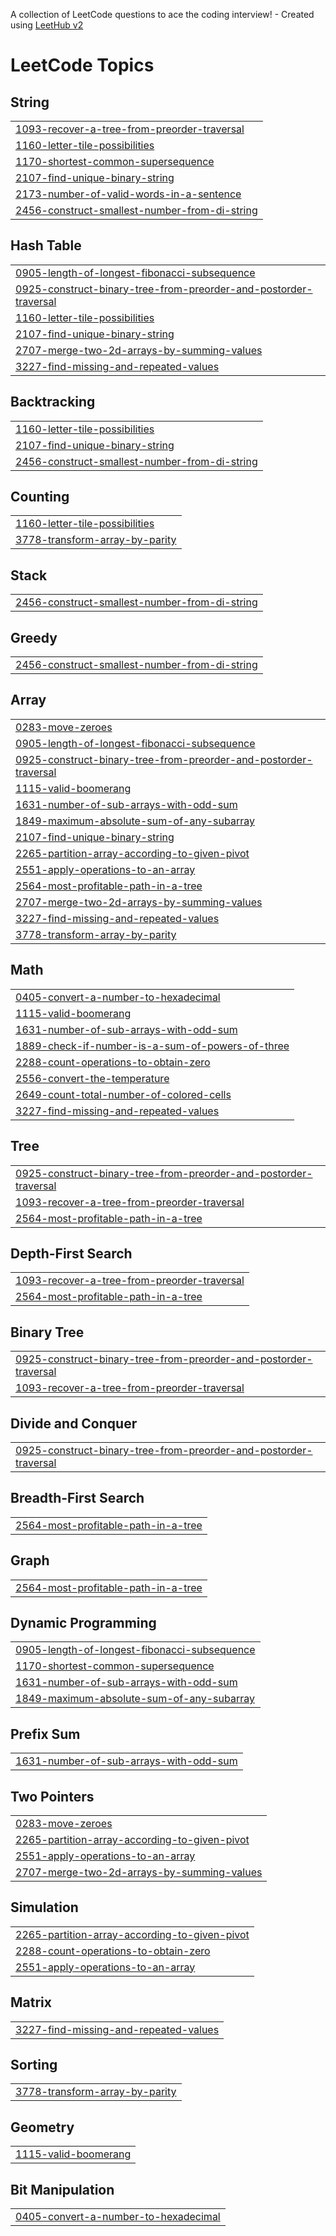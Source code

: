 A collection of LeetCode questions to ace the coding interview! - Created using [LeetHub v2](https://github.com/arunbhardwaj/LeetHub-2.0)
<!---LeetCode Topics Start-->
# LeetCode Topics
## String
|  |
| ------- |
| [1093-recover-a-tree-from-preorder-traversal](https://github.com/Sathish-kaliyaperumal/Leetcode_Solution/tree/master/1093-recover-a-tree-from-preorder-traversal) |
| [1160-letter-tile-possibilities](https://github.com/Sathish-kaliyaperumal/Leetcode_Solution/tree/master/1160-letter-tile-possibilities) |
| [1170-shortest-common-supersequence](https://github.com/Sathish-kaliyaperumal/Leetcode_Solution/tree/master/1170-shortest-common-supersequence) |
| [2107-find-unique-binary-string](https://github.com/Sathish-kaliyaperumal/Leetcode_Solution/tree/master/2107-find-unique-binary-string) |
| [2173-number-of-valid-words-in-a-sentence](https://github.com/Sathish-kaliyaperumal/Leetcode_Solution/tree/master/2173-number-of-valid-words-in-a-sentence) |
| [2456-construct-smallest-number-from-di-string](https://github.com/Sathish-kaliyaperumal/Leetcode_Solution/tree/master/2456-construct-smallest-number-from-di-string) |
## Hash Table
|  |
| ------- |
| [0905-length-of-longest-fibonacci-subsequence](https://github.com/Sathish-kaliyaperumal/Leetcode_Solution/tree/master/0905-length-of-longest-fibonacci-subsequence) |
| [0925-construct-binary-tree-from-preorder-and-postorder-traversal](https://github.com/Sathish-kaliyaperumal/Leetcode_Solution/tree/master/0925-construct-binary-tree-from-preorder-and-postorder-traversal) |
| [1160-letter-tile-possibilities](https://github.com/Sathish-kaliyaperumal/Leetcode_Solution/tree/master/1160-letter-tile-possibilities) |
| [2107-find-unique-binary-string](https://github.com/Sathish-kaliyaperumal/Leetcode_Solution/tree/master/2107-find-unique-binary-string) |
| [2707-merge-two-2d-arrays-by-summing-values](https://github.com/Sathish-kaliyaperumal/Leetcode_Solution/tree/master/2707-merge-two-2d-arrays-by-summing-values) |
| [3227-find-missing-and-repeated-values](https://github.com/Sathish-kaliyaperumal/Leetcode_Solution/tree/master/3227-find-missing-and-repeated-values) |
## Backtracking
|  |
| ------- |
| [1160-letter-tile-possibilities](https://github.com/Sathish-kaliyaperumal/Leetcode_Solution/tree/master/1160-letter-tile-possibilities) |
| [2107-find-unique-binary-string](https://github.com/Sathish-kaliyaperumal/Leetcode_Solution/tree/master/2107-find-unique-binary-string) |
| [2456-construct-smallest-number-from-di-string](https://github.com/Sathish-kaliyaperumal/Leetcode_Solution/tree/master/2456-construct-smallest-number-from-di-string) |
## Counting
|  |
| ------- |
| [1160-letter-tile-possibilities](https://github.com/Sathish-kaliyaperumal/Leetcode_Solution/tree/master/1160-letter-tile-possibilities) |
| [3778-transform-array-by-parity](https://github.com/Sathish-kaliyaperumal/Leetcode_Solution/tree/master/3778-transform-array-by-parity) |
## Stack
|  |
| ------- |
| [2456-construct-smallest-number-from-di-string](https://github.com/Sathish-kaliyaperumal/Leetcode_Solution/tree/master/2456-construct-smallest-number-from-di-string) |
## Greedy
|  |
| ------- |
| [2456-construct-smallest-number-from-di-string](https://github.com/Sathish-kaliyaperumal/Leetcode_Solution/tree/master/2456-construct-smallest-number-from-di-string) |
## Array
|  |
| ------- |
| [0283-move-zeroes](https://github.com/Sathish-kaliyaperumal/Leetcode_Solution/tree/master/0283-move-zeroes) |
| [0905-length-of-longest-fibonacci-subsequence](https://github.com/Sathish-kaliyaperumal/Leetcode_Solution/tree/master/0905-length-of-longest-fibonacci-subsequence) |
| [0925-construct-binary-tree-from-preorder-and-postorder-traversal](https://github.com/Sathish-kaliyaperumal/Leetcode_Solution/tree/master/0925-construct-binary-tree-from-preorder-and-postorder-traversal) |
| [1115-valid-boomerang](https://github.com/Sathish-kaliyaperumal/Leetcode_Solution/tree/master/1115-valid-boomerang) |
| [1631-number-of-sub-arrays-with-odd-sum](https://github.com/Sathish-kaliyaperumal/Leetcode_Solution/tree/master/1631-number-of-sub-arrays-with-odd-sum) |
| [1849-maximum-absolute-sum-of-any-subarray](https://github.com/Sathish-kaliyaperumal/Leetcode_Solution/tree/master/1849-maximum-absolute-sum-of-any-subarray) |
| [2107-find-unique-binary-string](https://github.com/Sathish-kaliyaperumal/Leetcode_Solution/tree/master/2107-find-unique-binary-string) |
| [2265-partition-array-according-to-given-pivot](https://github.com/Sathish-kaliyaperumal/Leetcode_Solution/tree/master/2265-partition-array-according-to-given-pivot) |
| [2551-apply-operations-to-an-array](https://github.com/Sathish-kaliyaperumal/Leetcode_Solution/tree/master/2551-apply-operations-to-an-array) |
| [2564-most-profitable-path-in-a-tree](https://github.com/Sathish-kaliyaperumal/Leetcode_Solution/tree/master/2564-most-profitable-path-in-a-tree) |
| [2707-merge-two-2d-arrays-by-summing-values](https://github.com/Sathish-kaliyaperumal/Leetcode_Solution/tree/master/2707-merge-two-2d-arrays-by-summing-values) |
| [3227-find-missing-and-repeated-values](https://github.com/Sathish-kaliyaperumal/Leetcode_Solution/tree/master/3227-find-missing-and-repeated-values) |
| [3778-transform-array-by-parity](https://github.com/Sathish-kaliyaperumal/Leetcode_Solution/tree/master/3778-transform-array-by-parity) |
## Math
|  |
| ------- |
| [0405-convert-a-number-to-hexadecimal](https://github.com/Sathish-kaliyaperumal/Leetcode_Solution/tree/master/0405-convert-a-number-to-hexadecimal) |
| [1115-valid-boomerang](https://github.com/Sathish-kaliyaperumal/Leetcode_Solution/tree/master/1115-valid-boomerang) |
| [1631-number-of-sub-arrays-with-odd-sum](https://github.com/Sathish-kaliyaperumal/Leetcode_Solution/tree/master/1631-number-of-sub-arrays-with-odd-sum) |
| [1889-check-if-number-is-a-sum-of-powers-of-three](https://github.com/Sathish-kaliyaperumal/Leetcode_Solution/tree/master/1889-check-if-number-is-a-sum-of-powers-of-three) |
| [2288-count-operations-to-obtain-zero](https://github.com/Sathish-kaliyaperumal/Leetcode_Solution/tree/master/2288-count-operations-to-obtain-zero) |
| [2556-convert-the-temperature](https://github.com/Sathish-kaliyaperumal/Leetcode_Solution/tree/master/2556-convert-the-temperature) |
| [2649-count-total-number-of-colored-cells](https://github.com/Sathish-kaliyaperumal/Leetcode_Solution/tree/master/2649-count-total-number-of-colored-cells) |
| [3227-find-missing-and-repeated-values](https://github.com/Sathish-kaliyaperumal/Leetcode_Solution/tree/master/3227-find-missing-and-repeated-values) |
## Tree
|  |
| ------- |
| [0925-construct-binary-tree-from-preorder-and-postorder-traversal](https://github.com/Sathish-kaliyaperumal/Leetcode_Solution/tree/master/0925-construct-binary-tree-from-preorder-and-postorder-traversal) |
| [1093-recover-a-tree-from-preorder-traversal](https://github.com/Sathish-kaliyaperumal/Leetcode_Solution/tree/master/1093-recover-a-tree-from-preorder-traversal) |
| [2564-most-profitable-path-in-a-tree](https://github.com/Sathish-kaliyaperumal/Leetcode_Solution/tree/master/2564-most-profitable-path-in-a-tree) |
## Depth-First Search
|  |
| ------- |
| [1093-recover-a-tree-from-preorder-traversal](https://github.com/Sathish-kaliyaperumal/Leetcode_Solution/tree/master/1093-recover-a-tree-from-preorder-traversal) |
| [2564-most-profitable-path-in-a-tree](https://github.com/Sathish-kaliyaperumal/Leetcode_Solution/tree/master/2564-most-profitable-path-in-a-tree) |
## Binary Tree
|  |
| ------- |
| [0925-construct-binary-tree-from-preorder-and-postorder-traversal](https://github.com/Sathish-kaliyaperumal/Leetcode_Solution/tree/master/0925-construct-binary-tree-from-preorder-and-postorder-traversal) |
| [1093-recover-a-tree-from-preorder-traversal](https://github.com/Sathish-kaliyaperumal/Leetcode_Solution/tree/master/1093-recover-a-tree-from-preorder-traversal) |
## Divide and Conquer
|  |
| ------- |
| [0925-construct-binary-tree-from-preorder-and-postorder-traversal](https://github.com/Sathish-kaliyaperumal/Leetcode_Solution/tree/master/0925-construct-binary-tree-from-preorder-and-postorder-traversal) |
## Breadth-First Search
|  |
| ------- |
| [2564-most-profitable-path-in-a-tree](https://github.com/Sathish-kaliyaperumal/Leetcode_Solution/tree/master/2564-most-profitable-path-in-a-tree) |
## Graph
|  |
| ------- |
| [2564-most-profitable-path-in-a-tree](https://github.com/Sathish-kaliyaperumal/Leetcode_Solution/tree/master/2564-most-profitable-path-in-a-tree) |
## Dynamic Programming
|  |
| ------- |
| [0905-length-of-longest-fibonacci-subsequence](https://github.com/Sathish-kaliyaperumal/Leetcode_Solution/tree/master/0905-length-of-longest-fibonacci-subsequence) |
| [1170-shortest-common-supersequence](https://github.com/Sathish-kaliyaperumal/Leetcode_Solution/tree/master/1170-shortest-common-supersequence) |
| [1631-number-of-sub-arrays-with-odd-sum](https://github.com/Sathish-kaliyaperumal/Leetcode_Solution/tree/master/1631-number-of-sub-arrays-with-odd-sum) |
| [1849-maximum-absolute-sum-of-any-subarray](https://github.com/Sathish-kaliyaperumal/Leetcode_Solution/tree/master/1849-maximum-absolute-sum-of-any-subarray) |
## Prefix Sum
|  |
| ------- |
| [1631-number-of-sub-arrays-with-odd-sum](https://github.com/Sathish-kaliyaperumal/Leetcode_Solution/tree/master/1631-number-of-sub-arrays-with-odd-sum) |
## Two Pointers
|  |
| ------- |
| [0283-move-zeroes](https://github.com/Sathish-kaliyaperumal/Leetcode_Solution/tree/master/0283-move-zeroes) |
| [2265-partition-array-according-to-given-pivot](https://github.com/Sathish-kaliyaperumal/Leetcode_Solution/tree/master/2265-partition-array-according-to-given-pivot) |
| [2551-apply-operations-to-an-array](https://github.com/Sathish-kaliyaperumal/Leetcode_Solution/tree/master/2551-apply-operations-to-an-array) |
| [2707-merge-two-2d-arrays-by-summing-values](https://github.com/Sathish-kaliyaperumal/Leetcode_Solution/tree/master/2707-merge-two-2d-arrays-by-summing-values) |
## Simulation
|  |
| ------- |
| [2265-partition-array-according-to-given-pivot](https://github.com/Sathish-kaliyaperumal/Leetcode_Solution/tree/master/2265-partition-array-according-to-given-pivot) |
| [2288-count-operations-to-obtain-zero](https://github.com/Sathish-kaliyaperumal/Leetcode_Solution/tree/master/2288-count-operations-to-obtain-zero) |
| [2551-apply-operations-to-an-array](https://github.com/Sathish-kaliyaperumal/Leetcode_Solution/tree/master/2551-apply-operations-to-an-array) |
## Matrix
|  |
| ------- |
| [3227-find-missing-and-repeated-values](https://github.com/Sathish-kaliyaperumal/Leetcode_Solution/tree/master/3227-find-missing-and-repeated-values) |
## Sorting
|  |
| ------- |
| [3778-transform-array-by-parity](https://github.com/Sathish-kaliyaperumal/Leetcode_Solution/tree/master/3778-transform-array-by-parity) |
## Geometry
|  |
| ------- |
| [1115-valid-boomerang](https://github.com/Sathish-kaliyaperumal/Leetcode_Solution/tree/master/1115-valid-boomerang) |
## Bit Manipulation
|  |
| ------- |
| [0405-convert-a-number-to-hexadecimal](https://github.com/Sathish-kaliyaperumal/Leetcode_Solution/tree/master/0405-convert-a-number-to-hexadecimal) |
<!---LeetCode Topics End-->